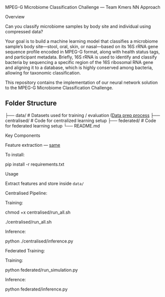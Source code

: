 MPEG-G Microbiome Classification Challenge — Team Kmers NN Approach


Overview

Can you classify microbiome samples by body site and individual using compressed data?

Your goal is to build a machine learning model that classifies a microbiome sample’s body site—stool, oral, skin, or nasal—based on its 16S rRNA gene sequence profile encoded in MPEG-G format, along with health status tags, and participant metadata. Briefly, 16S rRNA is used to identify and classify bacteria by sequencing a specific region of the 16S ribosomal RNA gene and aligning it to a database, which is highly conserved among bacteria, allowing for taxonomic classification.

This repository contains the implementation of our neural network solution to the MPEG-G Microbiome Classification Challenge. 


## Folder Structure
├── data/                       # Datasets used for training / evaluation ([Data prep process](https://github.com/koleshjr/MPEG-G-Microbiome-Classification-Challenge/tree/main/data_prep)
├── centralised/               # Code for centralized learning setup
├── federated/                 # Code for federated learning setup
└── README.md   



Key Components

Feature extraction — [same](https://github.com/koleshjr/MPEG-G-Microbiome-Classification-Challenge/tree/main/data_prep)


To install:

pip install -r requirements.txt

Usage

Extract features and store inside `data/`


Centralised Pipeline:

Training:

chmod +x centralised/run_all.sh


./centralised/run_all.sh


Inference:

python ./centralised/inference.py




Federated Training:


Training:

python federated/run_simulation.py


Inference:

python federated/inference.py
